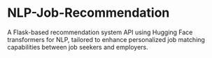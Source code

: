# NLP-Job-Recommendation
 A Flask-based recommendation system API using Hugging Face transformers for NLP, tailored to enhance personalized job matching capabilities between job seekers and employers.
